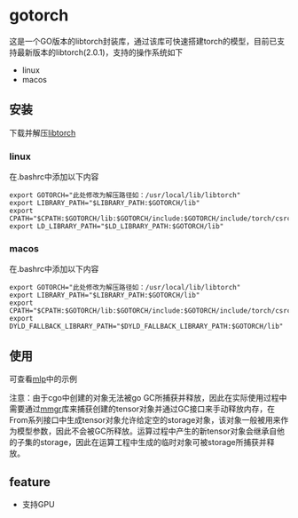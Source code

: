 # gotorch

这是一个GO版本的libtorch封装库，通过该库可快速搭建torch的模型，目前已支持最新版本的libtorch(2.0.1)，支持的操作系统如下

- linux
- macos

## 安装

下载并解压[libtorch](https://pytorch.org/get-started/locally/)

### linux

在.bashrc中添加以下内容

```
export GOTORCH="此处修改为解压路径如：/usr/local/lib/libtorch"
export LIBRARY_PATH="$LIBRARY_PATH:$GOTORCH/lib"
export CPATH="$CPATH:$GOTORCH/lib:$GOTORCH/include:$GOTORCH/include/torch/csrc/api/include"
export LD_LIBRARY_PATH="$LD_LIBRARY_PATH:$GOTORCH/lib"
```

### macos

在.bashrc中添加以下内容

```
export GOTORCH="此处修改为解压路径如：/usr/local/lib/libtorch"
export LIBRARY_PATH="$LIBRARY_PATH:$GOTORCH/lib"
export CPATH="$CPATH:$GOTORCH/lib:$GOTORCH/include:$GOTORCH/include/torch/csrc/api/include"
export DYLD_FALLBACK_LIBRARY_PATH="$DYLD_FALLBACK_LIBRARY_PATH:$GOTORCH/lib"
```

## 使用

可查看[mlp](example/mlp)中的示例

注意：由于cgo中创建的对象无法被go GC所捕获并释放，因此在实际使用过程中需要通过[mmgr](mmgr)库来捕获创建的tensor对象并通过GC接口来手动释放内存，在From系列接口中生成tensor对象允许给定空的storage对象，该对象一般被用来作为模型参数，因此不会被GC所释放。运算过程中产生的新tensor对象会继承自他的子集的storage，因此在运算工程中生成的临时对象可被storage所捕获并释放。

## feature

- 支持GPU